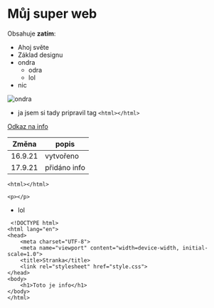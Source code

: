 # Můj super web
Obsahuje **zatím**:
* Ahoj světe
* Základ designu
* ondra
    * odra
    * lol
* nic

![ondra](https://blog.inpage.cz/obrazek/3/kitten-jpg/)

* ja jsem si tady pripravil tag ``<html></html>``

[Odkaz na info](https://pslib-cz.github.io/2021l4web-repository-skills-vanaondrej/info.html)

| **Změna**   | **popis**        |
|---------|--------------|
| 16.9.21 | vytvořeno    |
| 17.9.21 | přidáno info |

``<html></html>``

``<p></p>``
 * lol

```
 <!DOCTYPE html>
<html lang="en">
<head>
    <meta charset="UTF-8">
    <meta name="viewport" content="width=device-width, initial-scale=1.0">
    <title>Stranka</title>
    <link rel="stylesheet" href="style.css">
</head>
<body>
    <h1>Toto je info</h1>
</body>
</html>
```